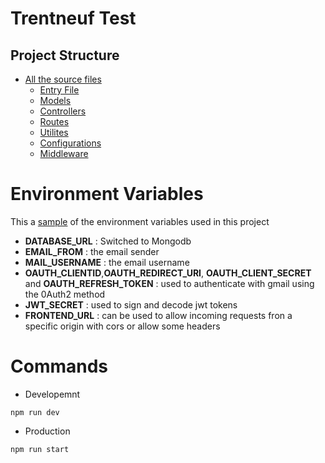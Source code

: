 # Trentneuf Test

## Project Structure

- [All the source files](/src/)
  - [Entry File](/src/index.ts)
  - [Models](/src/models/)
  - [Controllers](/src//controllers/)
  - [Routes](/src/routes)
  - [Utilites](/src/lib/)
  - [Configurations](/src/config/)
  - [Middleware](/src/middleware/)

# Environment Variables

This a [sample](/sample-env.txt) of the environment variables used in this project

- **DATABASE_URL** : Switched to Mongodb
- **EMAIL_FROM** : the email sender
- **MAIL_USERNAME** : the email username
- **OAUTH_CLIENTID**,**OAUTH_REDIRECT_URI**, **OAUTH_CLIENT_SECRET** and **OAUTH_REFRESH_TOKEN** : used to authenticate with gmail using the 0Auth2 method
- **JWT_SECRET** : used to sign and decode jwt tokens
- **FRONTEND_URL** : can be used to allow incoming requests fron a specific origin with cors or allow some headers

# Commands

- Developemnt

```
npm run dev
```

- Production

```
npm run start
```
